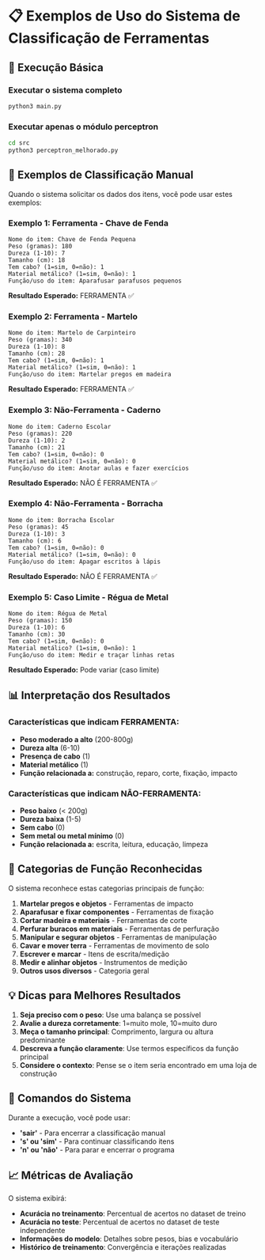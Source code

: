# 📋 Exemplos de Uso do Sistema de Classificação de Ferramentas

## 🚀 Execução Básica

### Executar o sistema completo
```bash
python3 main.py
```

### Executar apenas o módulo perceptron
```bash
cd src
python3 perceptron_melhorado.py
```

## 🔧 Exemplos de Classificação Manual

Quando o sistema solicitar os dados dos itens, você pode usar estes exemplos:

### Exemplo 1: Ferramenta - Chave de Fenda
```
Nome do item: Chave de Fenda Pequena
Peso (gramas): 180
Dureza (1-10): 7
Tamanho (cm): 18
Tem cabo? (1=sim, 0=não): 1
Material metálico? (1=sim, 0=não): 1
Função/uso do item: Aparafusar parafusos pequenos
```
**Resultado Esperado:** FERRAMENTA ✅

### Exemplo 2: Ferramenta - Martelo
```
Nome do item: Martelo de Carpinteiro
Peso (gramas): 340
Dureza (1-10): 8
Tamanho (cm): 28
Tem cabo? (1=sim, 0=não): 1
Material metálico? (1=sim, 0=não): 1
Função/uso do item: Martelar pregos em madeira
```
**Resultado Esperado:** FERRAMENTA ✅

### Exemplo 3: Não-Ferramenta - Caderno
```
Nome do item: Caderno Escolar
Peso (gramas): 220
Dureza (1-10): 2
Tamanho (cm): 21
Tem cabo? (1=sim, 0=não): 0
Material metálico? (1=sim, 0=não): 0
Função/uso do item: Anotar aulas e fazer exercícios
```
**Resultado Esperado:** NÃO É FERRAMENTA ✅

### Exemplo 4: Não-Ferramenta - Borracha
```
Nome do item: Borracha Escolar
Peso (gramas): 45
Dureza (1-10): 3
Tamanho (cm): 6
Tem cabo? (1=sim, 0=não): 0
Material metálico? (1=sim, 0=não): 0
Função/uso do item: Apagar escritos à lápis
```
**Resultado Esperado:** NÃO É FERRAMENTA ✅

### Exemplo 5: Caso Limite - Régua de Metal
```
Nome do item: Régua de Metal
Peso (gramas): 150
Dureza (1-10): 6
Tamanho (cm): 30
Tem cabo? (1=sim, 0=não): 0
Material metálico? (1=sim, 0=não): 1
Função/uso do item: Medir e traçar linhas retas
```
**Resultado Esperado:** Pode variar (caso limite)

## 📊 Interpretação dos Resultados

### Características que indicam FERRAMENTA:
- **Peso moderado a alto** (200-800g)
- **Dureza alta** (6-10)
- **Presença de cabo** (1)
- **Material metálico** (1)
- **Função relacionada a:** construção, reparo, corte, fixação, impacto

### Características que indicam NÃO-FERRAMENTA:
- **Peso baixo** (< 200g)
- **Dureza baixa** (1-5)
- **Sem cabo** (0)
- **Sem metal ou metal mínimo** (0)
- **Função relacionada a:** escrita, leitura, educação, limpeza

## 🎯 Categorias de Função Reconhecidas

O sistema reconhece estas categorias principais de função:

1. **Martelar pregos e objetos** - Ferramentas de impacto
2. **Aparafusar e fixar componentes** - Ferramentas de fixação
3. **Cortar madeira e materiais** - Ferramentas de corte
4. **Perfurar buracos em materiais** - Ferramentas de perfuração
5. **Manipular e segurar objetos** - Ferramentas de manipulação
6. **Cavar e mover terra** - Ferramentas de movimento de solo
7. **Escrever e marcar** - Itens de escrita/medição
8. **Medir e alinhar objetos** - Instrumentos de medição
9. **Outros usos diversos** - Categoria geral

## 💡 Dicas para Melhores Resultados

1. **Seja preciso com o peso**: Use uma balança se possível
2. **Avalie a dureza corretamente**: 1=muito mole, 10=muito duro
3. **Meça o tamanho principal**: Comprimento, largura ou altura predominante
4. **Descreva a função claramente**: Use termos específicos da função principal
5. **Considere o contexto**: Pense se o item seria encontrado em uma loja de construção

## 🔄 Comandos do Sistema

Durante a execução, você pode usar:
- **'sair'** - Para encerrar a classificação manual
- **'s' ou 'sim'** - Para continuar classificando itens
- **'n' ou 'não'** - Para parar e encerrar o programa

## 📈 Métricas de Avaliação

O sistema exibirá:
- **Acurácia no treinamento**: Percentual de acertos no dataset de treino
- **Acurácia no teste**: Percentual de acertos no dataset de teste independente
- **Informações do modelo**: Detalhes sobre pesos, bias e vocabulário
- **Histórico de treinamento**: Convergência e iterações realizadas